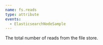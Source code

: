 ```yaml
---
name: fs.reads
type: attribute
events:
  - ElasticsearchNodeSample
---
```


The total number of reads from the file store.